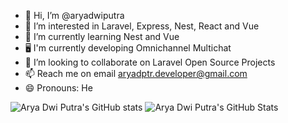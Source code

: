 - 👋 Hi, I’m @aryadwiputra
- 👀 I’m interested in Laravel, Express, Nest, React and Vue
- 🌱 I’m currently learning Nest and Vue
- 🖥️ I'm currently developing Omnichannel Multichat
- 💞️ I’m looking to collaborate on Laravel Open Source Projects
- 📫 Reach me on email aryadptr.developer@gmail.com
- 😄 Pronouns: He

![Arya Dwi Putra's GitHub stats](https://github-readme-stats.vercel.app/api?username=aryadwiputra&show_icons=true&bg_color=00000000)
![Arya Dwi Putra's GitHub Stats](https://github-readme-stats.vercel.app/api/top-langs/?username=aryadwiputra&theme=dark&show_icons=true&hide_border=true&layout=compact)

<!---
aryadwiputra/aryadwiputra is a ✨ special ✨ repository because its `README.md` (this file) appears on your GitHub profile.
You can click the Preview link to take a look at your changes.
--->
